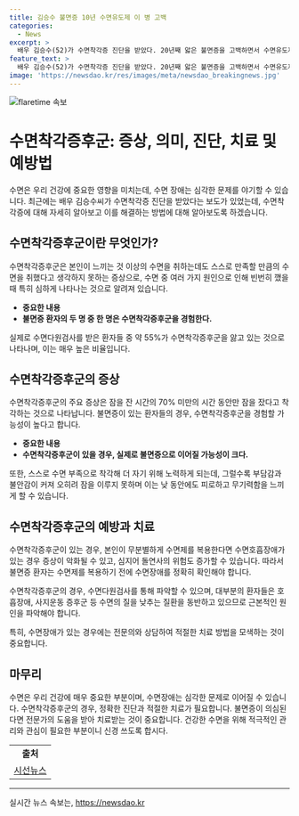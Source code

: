 ```yaml
---
title: 김승수 불면증 10년 수면유도제 이 병 고백
categories:
  - News
excerpt: >
  배우 김승수(52)가 수면착각증 진단을 받았다. 20년째 앓은 불면증을 고백하면서 수면유도제 복용량을 늘려도 효과를 보지 못하는 상황이라고 고백했다. 수면 장애로 급사까지 할 수 있다는 전문의의 경고와 함께 김승수는 수면 검사를 받았고, 수면착각증후군이 발견됐다. 수면 착각증후군은 수면다원검사로 파악할 수 있으며, 수면 부족으로 착각해 수면제를 복용하면 돌연사의 위험도 있다. 수면제 복용 전 본인의 수면장애를 정확히 확인해야 한다.
feature_text: >
  배우 김승수(52)가 수면착각증 진단을 받았다. 20년째 앓은 불면증을 고백하면서 수면유도제 복용량을 늘려도 효과를 보지 못하는 상황이라고 고백했다. 수면 장애로 급사까지 할 수 있다는 전문의의 경고와 함께 김승수는 수면 검사를 받았고, 수면착각증후군이 발견됐다. 수면 착각증후군은 수면다원검사로 파악할 수 있으며, 수면 부족으로 착각해 수면제를 복용하면 돌연사의 위험도 있다. 수면제 복용 전 본인의 수면장애를 정확히 확인해야 한다.
image: 'https://newsdao.kr/res/images/meta/newsdao_breakingnews.jpg'
---
```


<p><img src="https://newsdao.kr/res/images/meta/newsdao_breakingnews.jpg" alt="flaretime 속보" /></p>

<h1>수면착각증후군: 증상, 의미, 진단, 치료 및 예방법</h1>

<p data-ke-size="size16">수면은 우리 건강에 중요한 영향을 미치는데, 수면 장애는 심각한 문제를 야기할 수 있습니다. 최근에는 배우 김승수씨가 수면착각증 진단을 받았다는 보도가 있었는데, 수면착각증에 대해 자세히 알아보고 이를 해결하는 방법에 대해 알아보도록 하겠습니다.</p>

<h2 data-ke-size="size26">수면착각증후군이란 무엇인가?</h2>

<p data-ke-size="size16">수면착각증후군은 본인이 느끼는 것 이상의 수면을 취하는데도 스스로 만족할 만큼의 수면을 취했다고 생각하지 못하는 증상으로, 수면 중 여러 가지 원인으로 인해 빈번히 깼을 때 특히 심하게 나타나는 것으로 알려져 있습니다.</p>

<ul>
  <li><b>중요한 내용</li>
  <li>불면증 환자의 두 명 중 한 명은 수면착각증후군을 경험한다.</b></li>
</ul>

<p data-ke-size="size16">실제로 수면다원검사를 받은 환자들 중 약 55%가 수면착각증후군을 앓고 있는 것으로 나타나며, 이는 매우 높은 비율입니다.</p>

<h2 data-ke-size="size26">수면착각증후군의 증상</h2>

<p data-ke-size="size16">수면착각증후군의 주요 증상은 잠을 잔 시간의 70% 미만의 시간 동안만 잠을 잤다고 착각하는 것으로 나타납니다. 불면증이 있는 환자들의 경우, 수면착각증후군을 경험할 가능성이 높다고 합니다.</p>

<ul>
  <li><b>중요한 내용</li>
  <li>수면착각증후군이 있을 경우, 실제로 불면증으로 이어질 가능성이 크다.</b></li>
</ul>

<p data-ke-size="size16">또한, 스스로 수면 부족으로 착각해 더 자기 위해 노력하게 되는데, 그럴수록 부담감과 불안감이 커져 오히려 잠을 이루지 못하며 이는 낮 동안에도 피로하고 무기력함을 느끼게 할 수 있습니다.</p>

<h2 data-ke-size="size26">수면착각증후군의 예방과 치료</h2>

<p data-ke-size="size16">수면착각증후군이 있는 경우, 본인이 무분별하게 수면제를 복용한다면 수면호흡장애가 있는 경우 증상이 악화될 수 있고, 심지어 돌연사의 위험도 증가할 수 있습니다. 따라서 불면증 환자는 수면제를 복용하기 전에 수면장애를 정확히 확인해야 합니다.</p>

<p data-ke-size="size16">수면착각증후군의 경우, 수면다원검사를 통해 파악할 수 있으며, 대부분의 환자들은 호흡장애, 사지운동 증후군 등 수면의 질을 낮추는 질환을 동반하고 있으므로 근본적인 원인을 파악해야 합니다.</p>

<p data-ke-size="size16">특히, 수면장애가 있는 경우에는 전문의와 상담하여 적절한 치료 방법을 모색하는 것이 중요합니다.</p>

<h2 data-ke-size="size26">마무리</h2>

<p data-ke-size="size16">수면은 우리 건강에 매우 중요한 부분이며, 수면장애는 심각한 문제로 이어질 수 있습니다. 수면착각증후군의 경우, 정확한 진단과 적절한 치료가 필요합니다. 불면증이 의심된다면 전문가의 도움을 받아 치료받는 것이 중요합니다. 건강한 수면을 위해 적극적인 관리와 관심이 필요한 부분이니 신경 쓰도록 합시다.</p>

<table>
  <tr>
    <td style="text-align: center; height: 17px;"><b>출처</b></td>
  </tr>
  <tr>
    <td style="text-align: center; height: 17px;"><a href="https://www.sisunnews.co.kr/news/article.html?no=466764" target="_blank" rel="nofollow">시선뉴스</a></td>
  </tr>
</table>

<hr>
실시간 뉴스 속보는, <a href="https://newsdao.kr" rel="dofollow">https://newsdao.kr</a>


